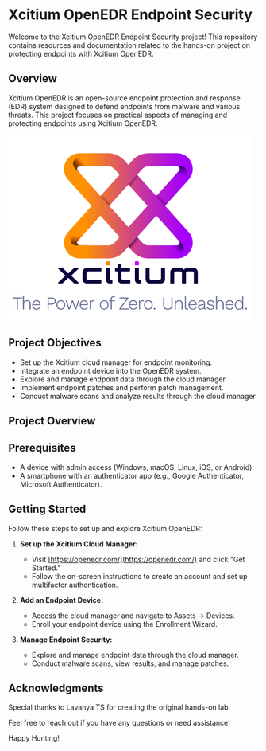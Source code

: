 # Xcitium OpenEDR Endpoint Security

Welcome to the Xcitium OpenEDR Endpoint Security project! This repository contains resources and documentation related to the hands-on project on protecting endpoints with Xcitium OpenEDR.

## Overview

Xcitium OpenEDR is an open-source endpoint protection and response (EDR) system designed to defend endpoints from malware and various threats. This project focuses on practical aspects of managing and protecting endpoints using Xcitium OpenEDR.

![Xcitium OpenEDR Logo](/xcitium/logo.png)

## Project Objectives

- Set up the Xcitium cloud manager for endpoint monitoring.
- Integrate an endpoint device into the OpenEDR system.
- Explore and manage endpoint data through the cloud manager.
- Implement endpoint patches and perform patch management.
- Conduct malware scans and analyze results through the cloud manager.

## Project Overview

## Prerequisites

- A device with admin access (Windows, macOS, Linux, iOS, or Android).
- A smartphone with an authenticator app (e.g., Google Authenticator, Microsoft Authenticator).

## Getting Started

Follow these steps to set up and explore Xcitium OpenEDR:

1. **Set up the Xcitium Cloud Manager:**
   - Visit [https://openedr.com/](https://openedr.com/) and click "Get Started."
   - Follow the on-screen instructions to create an account and set up multifactor authentication.

2. **Add an Endpoint Device:**
   - Access the cloud manager and navigate to Assets -> Devices.
   - Enroll your endpoint device using the Enrollment Wizard.

3. **Manage Endpoint Security:**
   - Explore and manage endpoint data through the cloud manager.
   - Conduct malware scans, view results, and manage patches.

## Acknowledgments

Special thanks to Lavanya TS for creating the original hands-on lab.

Feel free to reach out if you have any questions or need assistance!

Happy Hunting! 
